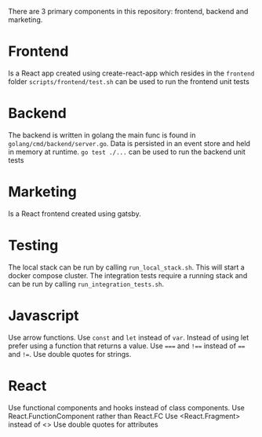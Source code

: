 There are 3 primary components in this repository: frontend, backend and marketing.

# Frontend
Is a React app created using create-react-app which resides in the `frontend` folder
`scripts/frontend/test.sh` can be used to run the frontend unit tests

# Backend
The backend is written in golang the main func is found in `golang/cmd/backend/server.go`. Data is persisted in an event store and held in memory at runtime. 
`go test ./...` can be used to run the backend unit tests

# Marketing
Is a React frontend created using gatsby.

# Testing
The local stack can be run by calling `run_local_stack.sh`. This will start a docker compose cluster.
The integration tests require a running stack and can be run by calling `run_integration_tests.sh`.

# Javascript
Use arrow functions.
Use `const` and `let` instead of `var`.
Instead of using let prefer using a function that returns a value.
Use `===` and `!==` instead of `==` and `!=`.
Use double quotes for strings.

# React
Use functional components and hooks instead of class components.
Use React.FunctionComponent rather than React.FC
Use <React.Fragment> instead of <>
Use double quotes for attributes